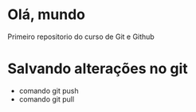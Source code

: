 # Olá, mundo
 Primeiro repositorio do curso de Git e Github
# Salvando alterações no git
 * comando git push
 * comando git pull
 
